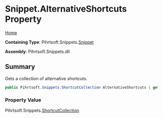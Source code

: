 # Snippet\.AlternativeShortcuts Property

[Home](../../../../README.md)

**Containing Type**: Pihrtsoft\.Snippets\.[Snippet](../README.md)

**Assembly**: Pihrtsoft\.Snippets\.dll

## Summary

Gets a collection of alternative shortcuts\.

```csharp
public Pihrtsoft.Snippets.ShortcutCollection AlternativeShortcuts { get; }
```

### Property Value

Pihrtsoft\.Snippets\.[ShortcutCollection](../../ShortcutCollection/README.md)

